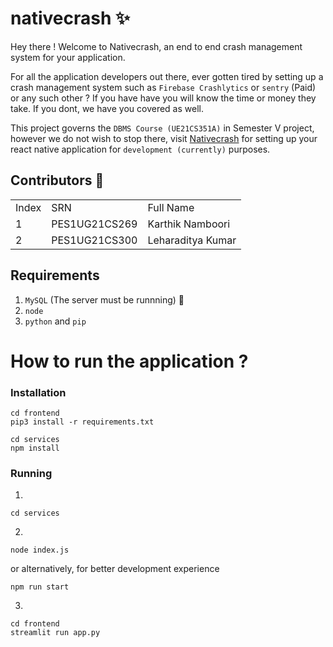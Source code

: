 # nativecrash ✨
Hey there ! Welcome to Nativecrash, an end to end crash management system for your application. 

For all the application developers out there, ever gotten tired by setting up a crash management system such as `Firebase Crashlytics` or `sentry` (Paid) or any such other ? If you have have you will know the time or money they take. If you dont, we have you covered as well.

This project governs the `DBMS Course (UE21CS351A)` in Semester V project, however we do not wish to stop there, visit [Nativecrash](https://github.com/Larry8668/nativeCrash-worksBTW) for setting up your react native application for `development (currently)` purposes.

## Contributors 🕺

<table>
  <tr>
    <td>Index</td>
    <td>SRN</td>
    <td>Full Name</td>
  </tr>
  <tr>
    <td>1</td>
    <td>PES1UG21CS269</td>
    <td>Karthik Namboori</td>
  </tr>
  <tr>
    <td>2</td>
    <td>PES1UG21CS300</td>
    <td>Leharaditya Kumar</td>
  </tr>
</table>

## Requirements

1. `MySQL` (The server must be runnning) 🔐
2. `node`
3. `python` and `pip`

# How to run the application ?

### Installation
```
cd frontend
pip3 install -r requirements.txt
```

```
cd services
npm install
```

### Running
1. 
```
cd services
```
2. 
```
node index.js
```
or alternatively, for better development experience
```
npm run start
```
3. 
```
cd frontend
streamlit run app.py
```
